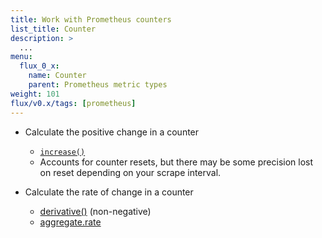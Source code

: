 ```yaml
---
title: Work with Prometheus counters
list_title: Counter
description: >
  ...
menu:
  flux_0_x:
    name: Counter
    parent: Prometheus metric types
weight: 101
flux/v0.x/tags: [prometheus]
---
```


- Calculate the positive change in a counter
  - [`increase()`](/flux/v0.x/stdlib/universe/increase/)
  - Accounts for counter resets, but there may be some precision lost on reset depending on your scrape interval.

- Calculate the rate of change in a counter
  - [derivative()](/flux/v0.x/stdlib/universe/derivative/) (non-negative)
  - [aggregate.rate](/flux/v0.x)